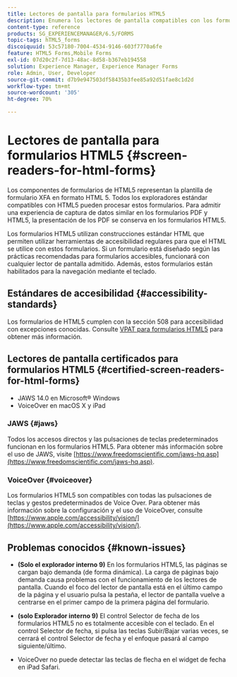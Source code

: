 ```yaml
---
title: Lectores de pantalla para formularios HTML5
description: Enumera los lectores de pantalla compatibles con los formularios HTML5.
content-type: reference
products: SG_EXPERIENCEMANAGER/6.5/FORMS
topic-tags: hTML5_forms
discoiquuid: 53c57180-7004-4534-9146-603f7770a6fe
feature: HTML5 Forms,Mobile Forms
exl-id: 07d20c2f-7d13-48ac-8d58-b367eb194558
solution: Experience Manager, Experience Manager Forms
role: Admin, User, Developer
source-git-commit: d7b9e947503df58435b3fee85a92d51fae8c1d2d
workflow-type: tm+mt
source-wordcount: '305'
ht-degree: 70%

---
```


# Lectores de pantalla para formularios HTML5 {#screen-readers-for-html-forms}

Los componentes de formularios de HTML5 representan la plantilla de formulario XFA en formato HTML 5. Todos los exploradores estándar compatibles con HTML5 pueden procesar estos formularios. Para admitir una experiencia de captura de datos similar en los formularios PDF y HTML5, la presentación de los PDF se conserva en los formularios HTML5.

Los formularios HTML5 utilizan construcciones estándar HTML que permiten utilizar herramientas de accesibilidad regulares para que el HTML se utilice con estos formularios. Si un formulario está diseñado según las prácticas recomendadas para formularios accesibles, funcionará con cualquier lector de pantalla admitido. Además, estos formularios están habilitados para la navegación mediante el teclado.

## Estándares de accesibilidad {#accessibility-standards}

Los formularios de HTML5 cumplen con la sección 508 para accesibilidad con excepciones conocidas. Consulte [VPAT para formularios HTML5](https://www.adobe.com/content/dam/cc1/en/accessibility/compliance/pdfs/adobe-livecycle-es4-section-508-vpat-portfolio.pdf) para obtener más información.

## Lectores de pantalla certificados para formularios HTML5 {#certified-screen-readers-for-html-forms}

* JAWS 14.0 en Microsoft® Windows
* VoiceOver en macOS X y iPad

### JAWS {#jaws}

Todos los accesos directos y las pulsaciones de teclas predeterminados funcionan en los formularios HTML5. Para obtener más información sobre el uso de JAWS, visite [https://www.freedomscientific.com/jaws-hq.asp](https://www.freedomscientific.com/jaws-hq.asp).

### VoiceOver {#voiceover}

Los formularios HTML5 son compatibles con todas las pulsaciones de teclas y gestos predeterminados de Voice Over. Para obtener más información sobre la configuración y el uso de VoiceOver, consulte [https://www.apple.com/accessibility/vision/](https://www.apple.com/accessibility/vision/).

## Problemas conocidos {#known-issues}

* **(Solo el explorador interno 9)** En los formularios HTML5, las páginas se cargan bajo demanda (de forma dinámica). La carga de páginas bajo demanda causa problemas con el funcionamiento de los lectores de pantalla. Cuando el foco del lector de pantalla está en el último campo de la página y el usuario pulsa la pestaña, el lector de pantalla vuelve a centrarse en el primer campo de la primera página del formulario.
* **(solo Explorador interno 9)** El control Selector de fecha de los formularios HTML5 no es totalmente accesible con el teclado. En el control Selector de fecha, si pulsa las teclas Subir/Bajar varias veces, se cerrará el control Selector de fecha y el enfoque pasará al campo siguiente/último.

* VoiceOver no puede detectar las teclas de flecha en el widget de fecha en iPad Safari.
